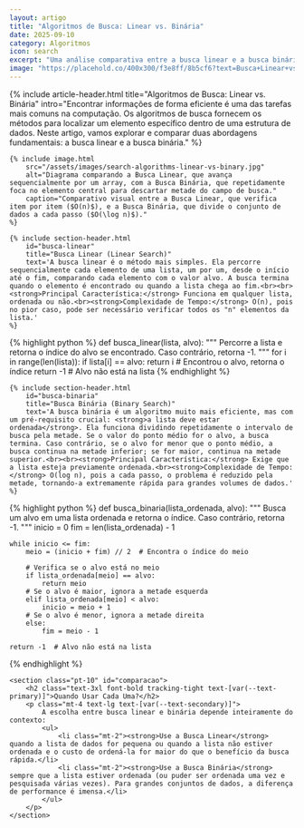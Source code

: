 ```yaml
---
layout: artigo
title: "Algoritmos de Busca: Linear vs. Binária"
date: 2025-09-10
category: Algoritmos
icon: search
excerpt: "Uma análise comparativa entre a busca linear e a busca binária, dois algoritmos fundamentais para encontrar elementos em uma coleção de dados. Entenda quando e porquê usar cada um."
image: "https://placehold.co/400x300/f3e8ff/8b5cf6?text=Busca+Linear+vs+Binária"
---
```


<article>
    {% include article-header.html 
        title="Algoritmos de Busca: Linear vs. Binária"
        intro="Encontrar informações de forma eficiente é uma das tarefas mais comuns na computação. Os algoritmos de busca fornecem os métodos para localizar um elemento específico dentro de uma estrutura de dados. Neste artigo, vamos explorar e comparar duas abordagens fundamentais: a busca linear e a busca binária."
    %}

    {% include image.html
        src="/assets/images/search-algorithms-linear-vs-binary.jpg"
        alt="Diagrama comparando a Busca Linear, que avança sequencialmente por um array, com a Busca Binária, que repetidamente foca no elemento central para descartar metade do campo de busca."
        caption="Comparativo visual entre a Busca Linear, que verifica item por item ($O(n)$), e a Busca Binária, que divide o conjunto de dados a cada passo ($O(\log n)$)."
    %}

    {% include section-header.html 
        id="busca-linear"
        title="Busca Linear (Linear Search)"
        text='A busca linear é o método mais simples. Ela percorre sequencialmente cada elemento de uma lista, um por um, desde o início até o fim, comparando cada elemento com o valor alvo. A busca termina quando o elemento é encontrado ou quando a lista chega ao fim.<br><br><strong>Principal Característica:</strong> Funciona em qualquer lista, ordenada ou não.<br><strong>Complexidade de Tempo:</strong> O(n), pois no pior caso, pode ser necessário verificar todos os "n" elementos da lista.'
    %}

{% highlight python %}
def busca_linear(lista, alvo):
    """
    Percorre a lista e retorna o índice do alvo se encontrado.
    Caso contrário, retorna -1.
    """
    for i in range(len(lista)):
        if lista[i] == alvo:
            return i  # Encontrou o alvo, retorna o índice
    return -1  # Alvo não está na lista
{% endhighlight %}

    {% include section-header.html 
        id="busca-binaria"
        title="Busca Binária (Binary Search)"
        text='A busca binária é um algoritmo muito mais eficiente, mas com um pré-requisito crucial: <strong>a lista deve estar ordenada</strong>. Ela funciona dividindo repetidamente o intervalo de busca pela metade. Se o valor do ponto médio for o alvo, a busca termina. Caso contrário, se o alvo for menor que o ponto médio, a busca continua na metade inferior; se for maior, continua na metade superior.<br><br><strong>Principal Característica:</strong> Exige que a lista esteja previamente ordenada.<br><strong>Complexidade de Tempo:</strong> O(log n), pois a cada passo, o problema é reduzido pela metade, tornando-a extremamente rápida para grandes volumes de dados.'
    %}

{% highlight python %}
def busca_binaria(lista_ordenada, alvo):
    """
    Busca um alvo em uma lista ordenada e retorna o índice.
    Caso contrário, retorna -1.
    """
    inicio = 0
    fim = len(lista_ordenada) - 1

    while inicio <= fim:
        meio = (inicio + fim) // 2  # Encontra o índice do meio

        # Verifica se o alvo está no meio
        if lista_ordenada[meio] == alvo:
            return meio
        # Se o alvo é maior, ignora a metade esquerda
        elif lista_ordenada[meio] < alvo:
            inicio = meio + 1
        # Se o alvo é menor, ignora a metade direita
        else:
            fim = meio - 1
            
    return -1  # Alvo não está na lista
{% endhighlight %}

    <section class="pt-10" id="comparacao">
        <h2 class="text-3xl font-bold tracking-tight text-[var(--text-primary)]">Quando Usar Cada Uma?</h2>
        <p class="mt-4 text-lg text-[var(--text-secondary)]">
            A escolha entre busca linear e binária depende inteiramente do contexto:
            <ul>
                <li class="mt-2"><strong>Use a Busca Linear</strong> quando a lista de dados for pequena ou quando a lista não estiver ordenada e o custo de ordená-la for maior do que o benefício da busca rápida.</li>
                <li class="mt-2"><strong>Use a Busca Binária</strong> sempre que a lista estiver ordenada (ou puder ser ordenada uma vez e pesquisada várias vezes). Para grandes conjuntos de dados, a diferença de performance é imensa.</li>
            </ul>
        </p>
    </section>
</article>
